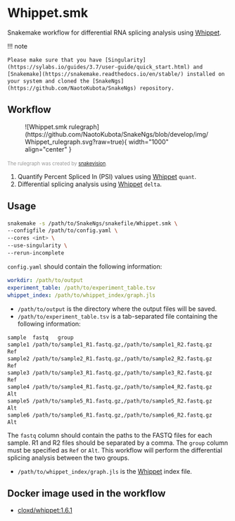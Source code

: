 # Whippet.smk

Snakemake workflow for differential RNA splicing analysis using [Whippet](https://github.com/timbitz/Whippet.jl).

!!! note

    Please make sure that you have [Singularity](https://sylabs.io/guides/3.7/user-guide/quick_start.html) and [Snakemake](https://snakemake.readthedocs.io/en/stable/) installed on your system and cloned the [SnakeNgs](https://github.com/NaotoKubota/SnakeNgs) repository.

## Workflow

<figure markdown="span">
	![Whippet.smk rulegraph](https://github.com/NaotoKubota/SnakeNgs/blob/develop/img/Whippet_rulegraph.svg?raw=true){ width="1000" align="center" }
</figure>

<span style="font-size: 0.8em; color: rgba(0, 0, 0, 0.4);">The rulegraph was created by [snakevision](https://github.com/OpenOmics/snakevision).</span>

1. Quantify Percent Spliced In (PSI) values using [Whippet](https://github.com/timbitz/Whippet.jl) `quant`.
2. Differential splicing analysis using [Whippet](https://github.com/timbitz/Whippet.jl) `delta`.

## Usage

``` bash
snakemake -s /path/to/SnakeNgs/snakefile/Whippet.smk \
--configfile /path/to/config.yaml \
--cores <int> \
--use-singularity \
--rerun-incomplete
```

`config.yaml` should contain the following information:

``` yaml
workdir: /path/to/output
experiment_table: /path/to/experiment_table.tsv
whippet_index: /path/to/whippet_index/graph.jls
```

- `/path/to/output` is the directory where the output files will be saved.
- `/path/to/experiment_table.tsv` is a tab-separated file containing the following information:

``` text
sample	fastq	group
sample1	/path/to/sample1_R1.fastq.gz,/path/to/sample1_R2.fastq.gz	Ref
sample2	/path/to/sample2_R1.fastq.gz,/path/to/sample2_R2.fastq.gz	Ref
sample3	/path/to/sample3_R1.fastq.gz,/path/to/sample3_R2.fastq.gz	Ref
sample4	/path/to/sample4_R1.fastq.gz,/path/to/sample4_R2.fastq.gz	Alt
sample5	/path/to/sample5_R1.fastq.gz,/path/to/sample5_R2.fastq.gz	Alt
sample6	/path/to/sample6_R1.fastq.gz,/path/to/sample6_R2.fastq.gz	Alt
```

The `fastq` column should contain the paths to the FASTQ files for each sample. R1 and R2 files should be separated by a comma. The `group` column must be specified as `Ref` or `Alt`. This workflow will perform the differential splicing analysis between the two groups.

- `/path/to/whippet_index/graph.jls` is the [Whippet](https://github.com/timbitz/Whippet.jl) index file.

## Docker image used in the workflow

- [cloxd/whippet:1.6.1](https://hub.docker.com/r/cloxd/whippet)
